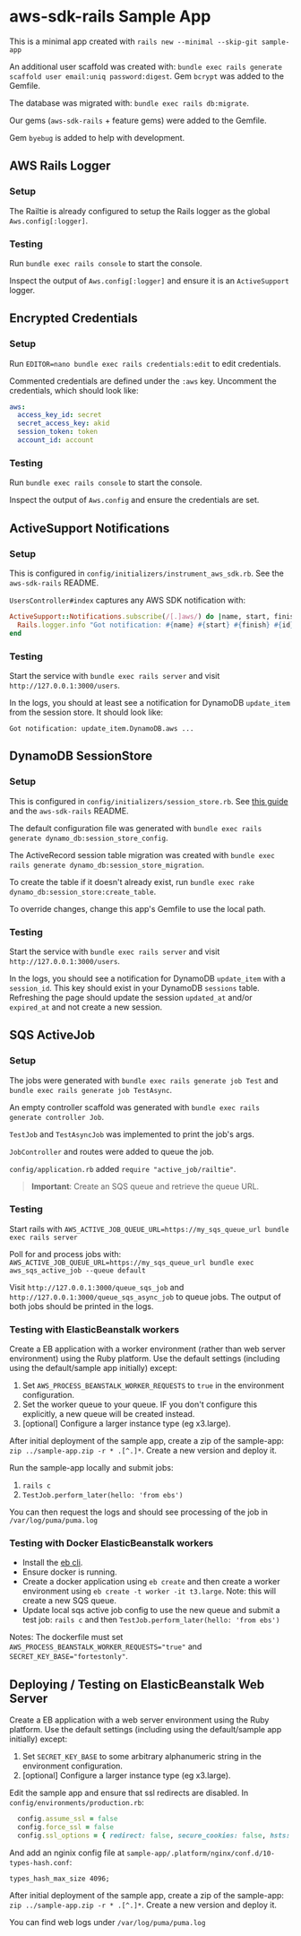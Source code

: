 # aws-sdk-rails Sample App

This is a minimal app created with `rails new --minimal --skip-git sample-app`

An additional user scaffold was created with: `bundle exec rails generate scaffold user email:uniq password:digest`. Gem `bcrypt` was added to the Gemfile.

The database was migrated with: `bundle exec rails db:migrate`.

Our gems (`aws-sdk-rails` + feature gems) were added to the Gemfile.

Gem `byebug` is added to help with development.

## AWS Rails Logger

### Setup

The Railtie is already configured to setup the Rails logger as the global `Aws.config[:logger]`.

### Testing

Run `bundle exec rails console` to start the console.

Inspect the output of `Aws.config[:logger]` and ensure it is an `ActiveSupport` logger.

## Encrypted Credentials

### Setup

Run `EDITOR=nano bundle exec rails credentials:edit` to edit credentials.

Commented credentials are defined under the `:aws` key. Uncomment the credentials, which should look like:

```yaml
aws:
  access_key_id: secret
  secret_access_key: akid
  session_token: token
  account_id: account
```

### Testing

Run `bundle exec rails console` to start the console.

Inspect the output of `Aws.config` and ensure the credentials are set.

## ActiveSupport Notifications

### Setup

This is configured in `config/initializers/instrument_aws_sdk.rb`. See the `aws-sdk-rails` README.

`UsersController#index` captures any AWS SDK notification with:

```ruby
ActiveSupport::Notifications.subscribe(/[.]aws/) do |name, start, finish, id, _payload|
  Rails.logger.info "Got notification: #{name} #{start} #{finish} #{id}"
end
```

### Testing

Start the service with `bundle exec rails server` and visit `http://127.0.0.1:3000/users`.

In the logs, you should at least see a notification for DynamoDB `update_item` from the session store.
It should look like:

```
Got notification: update_item.DynamoDB.aws ...
```

## DynamoDB SessionStore

### Setup

This is configured in `config/initializers/session_store.rb`. See [this guide](https://guides.rubyonrails.org/v3.1/configuring.html#rails-general-configuration) and the `aws-sdk-rails` README.

The default configuration file was generated with `bundle exec rails generate dynamo_db:session_store_config`.

The ActiveRecord session table migration was created with `bundle exec rails generate dynamo_db:session_store_migration`.

To create the table if it doesn't already exist, run `bundle exec rake dynamo_db:session_store:create_table`.

To override changes, change this app's Gemfile to use the local path.

### Testing

Start the service with `bundle exec rails server` and visit `http://127.0.0.1:3000/users`.

In the logs, you should see a notification for DynamoDB `update_item` with a `session_id`. This key should exist in your DynamoDB `sessions` table. Refreshing the page should update the session `updated_at` and/or `expired_at` and not create a new session.

## SQS ActiveJob

### Setup

The jobs were generated with `bundle exec rails generate job Test` and `bundle exec rails generate job TestAsync`.

An empty controller scaffold was generated with `bundle exec rails generate controller Job`.

`TestJob` and `TestAsyncJob` was implemented to print the job's args.

`JobController` and routes were added to queue the job.

`config/application.rb` added `require "active_job/railtie"`.

> **Important**: Create an SQS queue and retrieve the queue URL.

### Testing

Start rails with `AWS_ACTIVE_JOB_QUEUE_URL=https://my_sqs_queue_url bundle exec rails server`

Poll for and process jobs with: `AWS_ACTIVE_JOB_QUEUE_URL=https://my_sqs_queue_url bundle exec aws_sqs_active_job --queue default`

Visit `http://127.0.0.1:3000/queue_sqs_job` and `http://127.0.0.1:3000/queue_sqs_async_job` to queue jobs. The output of both jobs should be printed in the logs.

### Testing with ElasticBeanstalk workers
Create a EB application with a worker environment (rather than web server environment) using the Ruby platform.  Use the default settings (including using the default/sample app initially) except:
1. Set `AWS_PROCESS_BEANSTALK_WORKER_REQUESTS` to `true` in the environment configuration.
2. Set the worker queue to your queue.  IF you don't configure this explicitly, a new queue will be created instead.
3. [optional] Configure a larger instance type (eg x3.large).

After initial deployment of the sample app, create a zip of the sample-app: `zip ../sample-app.zip -r * .[^.]*`.  Create a new version and deploy it.

Run the sample-app locally and submit jobs:
1. `rails c`
2. `TestJob.perform_later(hello: 'from ebs')` 

You can then request the logs and should see processing of the job in `/var/log/puma/puma.log`

### Testing with Docker ElasticBeanstalk workers
* Install the [eb cli](https://docs.aws.amazon.com/elasticbeanstalk/latest/dg/eb-cli3-install.html#eb-cli3-install.scripts).  
* Ensure docker is running.
* Create a docker application using `eb create` and then create a worker environment using `eb create -t worker -it t3.large`.  Note: this will create a new SQS queue.
* Update local sqs active job config to use the new queue and submit a test job: `rails c` and then `TestJob.perform_later(hello: 'from ebs')`

Notes: The dockerfile must set `AWS_PROCESS_BEANSTALK_WORKER_REQUESTS="true"` and `SECRET_KEY_BASE="fortestonly"`.

## Deploying / Testing on ElasticBeanstalk Web Server
Create a EB application with a web server environment using the Ruby platform.  Use the default settings (including using the default/sample app initially) except:
1. Set `SECRET_KEY_BASE` to some arbitrary alphanumeric string in the environment configuration.
2. [optional] Configure a larger instance type (eg x3.large).

Edit the sample app and ensure that ssl redirects are disabled.  In `config/environments/production.rb`:

```ruby
  config.assume_ssl = false
  config.force_ssl = false
  config.ssl_options = { redirect: false, secure_cookies: false, hsts: false }
```

And add an nginix config file at `sample-app/.platform/nginx/conf.d/10-types-hash.conf`:

```
types_hash_max_size 4096;
```

After initial deployment of the sample app, create a zip of the sample-app: `zip ../sample-app.zip -r * .[^.]*`.  Create a new version and deploy it.

You can find web logs under `/var/log/puma/puma.log`

